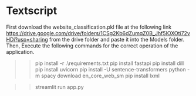 # Textscript
First download the website_classification.pkl file at the following link  https://drive.google.com/drive/folders/1CSg2Kb6dZumqZ0B_Jhf5IOXOti72vHDi?usp=sharing from the drive folder and paste it into the Models folder.
Then, Execute the following commands for the correct operation of the application.

>> pip install -r .\requirements.txt
>> pip install fastapi 
>> pip install dill 
>> pip install uvicorn 
>> pip install -U sentence-transformers 
>> python -m spacy download en_core_web_sm
>> pip install lxml

>> streamlit run app.py 
